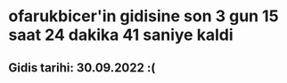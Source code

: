# ofarukbicer'in gidisine son 3 gun 15 saat 24 dakika 41 saniye kaldi

## Gidis tarihi: 30.09.2022 :(